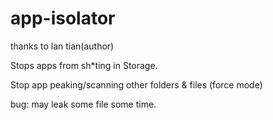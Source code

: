 # app-isolator

thanks to lan tian(author)

Stops apps from sh*ting in Storage.

Stop app peaking/scanning other folders & files (force mode)

bug:
may leak some file some time.
